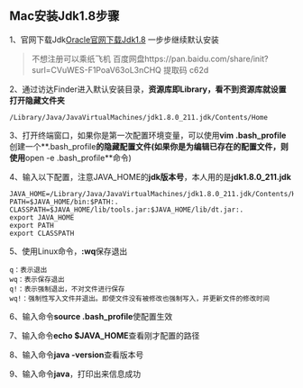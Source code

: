 ## Mac安装Jdk1.8步骤

1、官网下载Jdk[Oracle官网下载Jdk1.8](https://www.oracle.com/java/technologies/javase/javase-jdk8-downloads.html) 一步步继续默认安装

>不想注册可以乘纸飞机 百度网盘https://pan.baidu.com/share/init?surl=CVuWES-F1PoaV63oL3nCHQ  提取码 c62d

2、通过访达Finder进入默认安装目录，**资源库即Library，看不到资源库就设置打开隐藏文件夹**

```
/Library/Java/JavaVirtualMachines/jdk1.8.0_211.jdk/Contents/Home
```

3、打开终端窗口，如果你是第一次配置环境变量，可以使用**vim .bash_profile**创建一个**.bash_profile**的隐藏配置文件(如果你是为编辑已存在的配置文件，则使用**open -e .bash_profile**命令)

4、输入以下配置，注意JAVA_HOME的**jdk版本号**，本人用的是**jdk1.8.0_211.jdk**

```
JAVA_HOME=/Library/Java/JavaVirtualMachines/jdk1.8.0_211.jdk/Contents/Home
PATH=$JAVA_HOME/bin:$PATH:.
CLASSPATH=$JAVA_HOME/lib/tools.jar:$JAVA_HOME/lib/dt.jar:.
export JAVA_HOME
export PATH
export CLASSPATH
```

5、使用Linux命令，**:wq**保存退出

```
q：表示退出
wq：表示保存退出
q!：表示强制退出，不对文件进行保存
wq!：强制性写入文件并退出。即使文件没有被修改也强制写入，并更新文件的修改时间
```

6、输入命令**source .bash_profile**使配置生效

7、输入命令**echo $JAVA_HOME**查看刚才配置的路径

8、输入命令**java -version**查看版本号

9、输入命令**java**，打印出来信息成功

